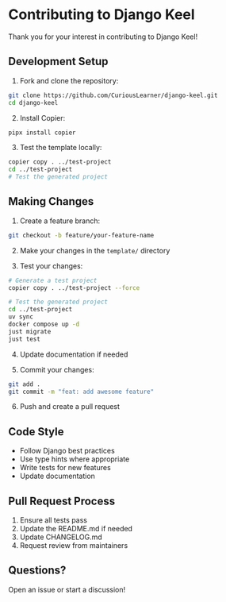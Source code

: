 # Contributing to Django Keel

Thank you for your interest in contributing to Django Keel!

## Development Setup

1. Fork and clone the repository:
```bash
git clone https://github.com/CuriousLearner/django-keel.git
cd django-keel
```

2. Install Copier:
```bash
pipx install copier
```

3. Test the template locally:
```bash
copier copy . ../test-project
cd ../test-project
# Test the generated project
```

## Making Changes

1. Create a feature branch:
```bash
git checkout -b feature/your-feature-name
```

2. Make your changes in the `template/` directory

3. Test your changes:
```bash
# Generate a test project
copier copy . ../test-project --force

# Test the generated project
cd ../test-project
uv sync
docker compose up -d
just migrate
just test
```

4. Update documentation if needed

5. Commit your changes:
```bash
git add .
git commit -m "feat: add awesome feature"
```

6. Push and create a pull request

## Code Style

- Follow Django best practices
- Use type hints where appropriate
- Write tests for new features
- Update documentation

## Pull Request Process

1. Ensure all tests pass
2. Update the README.md if needed
3. Update CHANGELOG.md
4. Request review from maintainers

## Questions?

Open an issue or start a discussion!
